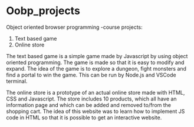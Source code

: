 # Oobp_projects
Object oriented browser programming -course projects:
1. Text based game
2. Online store

The text based game is a simple game made by Javascript by using object oriented programming. The game is made so that it is easy to modify and expand.
The idea of the game is to explore a dungeon, fight monsters and find a portal to win the game.
This can be run by Node.js and VSCode terminal.

The online store is a prototype of an actual online store made with HTML, CSS and Javascript. The store includes 10 products, which all have an information page
and which can be added and removed to/from the shopping cart.
The idea of this website was to learn how to implement JS code in HTML so that it is possible to get an interactive website.
